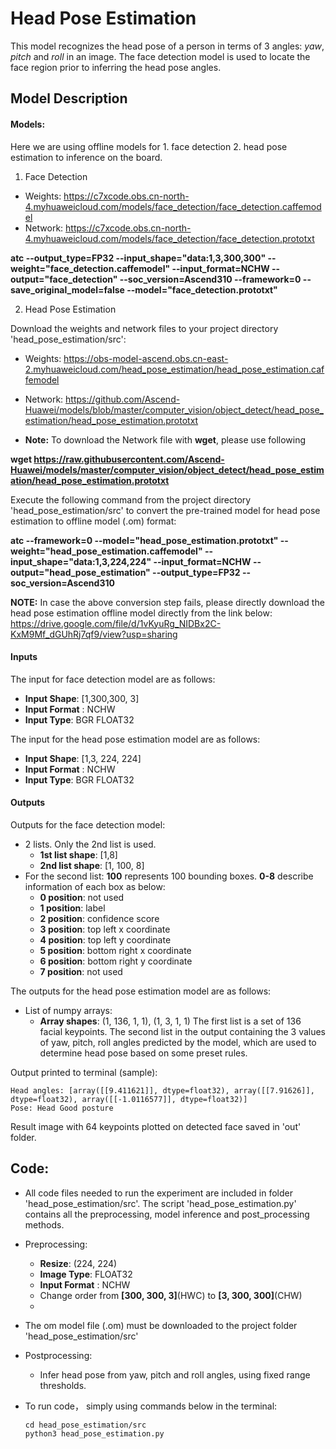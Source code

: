 # Head Pose Estimation
This model recognizes the head pose of a person in terms of 3 angles: *yaw*, *pitch* and *roll* in an image. The face detection model is used to locate the face region prior to inferring the head pose angles.

## Model Description

#### Models:
Here we are using offline models for 1. face detection 2. head pose estimation to inference on the board. 

1. Face Detection

- Weights: https://c7xcode.obs.cn-north-4.myhuaweicloud.com/models/face_detection/face_detection.caffemodel
- Network: https://c7xcode.obs.cn-north-4.myhuaweicloud.com/models/face_detection/face_detection.prototxt

**atc --output_type=FP32 --input_shape="data:1,3,300,300" --weight="face_detection.caffemodel" --input_format=NCHW --output="face_detection" --soc_version=Ascend310 
--framework=0 --save_original_model=false 
--model="face_detection.prototxt"**

2. Head Pose Estimation

Download the weights and network files to your project directory 'head_pose_estimation/src':

- Weights:
https://obs-model-ascend.obs.cn-east-2.myhuaweicloud.com/head_pose_estimation/head_pose_estimation.caffemodel
- Network: https://github.com/Ascend-Huawei/models/blob/master/computer_vision/object_detect/head_pose_estimation/head_pose_estimation.prototxt

- **Note:** To download the Network file with **wget**, please use following

**wget https://raw.githubusercontent.com/Ascend-Huawei/models/master/computer_vision/object_detect/head_pose_estimation/head_pose_estimation.prototxt**

Execute the following command from the project directory 'head_pose_estimation/src' to convert the pre-trained model for head pose estimation to offline model (.om) format:

**atc --framework=0 --model="head_pose_estimation.prototxt"  --weight="head_pose_estimation.caffemodel" --input_shape="data:1,3,224,224" --input_format=NCHW --output="head_pose_estimation"  --output_type=FP32 --soc_version=Ascend310**


**NOTE:** In case the above conversion step fails, please directly download the head pose estimation offline model directly from the link below:
https://drive.google.com/file/d/1vKyuRg_NIDBx2C-KxM9Mf_dGUhRj7qf9/view?usp=sharing


#### Inputs
The input for face detection model are as follows:
- **Input Shape**: [1,300,300, 3]
- **Input Format** : NCHW
- **Input Type**: BGR FLOAT32

The input for the head pose estimation model are as follows:
- **Input Shape**: [1,3, 224, 224]
- **Input Format** : NCHW
- **Input Type**: BGR FLOAT32

#### Outputs

Outputs for the face detection model:

- 2 lists. Only the 2nd list is used.
  - **1st list shape**: [1,8]
  - **2nd list shape**: [1, 100, 8]
- For the second list: **100** represents 100 bounding boxes. **0-8** describe information of each box as below:
  - **0 position**: not used
  - **1 position**: label
  - **2 position**: confidence score
  - **3 position**: top left x coordinate
  - **4 position**: top left y coordinate
  - **5 position**: bottom right x coordinate
  - **6 position**: bottom right y coordinate
  - **7 position**: not used
  
The outputs for the head pose estimation model are as follows:
- List of numpy arrays: 
  - **Array shapes**: (1, 136, 1, 1), (1, 3, 1, 1)
The first list is a set of 136 facial keypoints. The second list in the output containing the 3 values of yaw, pitch, roll angles predicted by the model, which are used to determine head pose based on some preset rules.

Output printed to terminal (sample):
```
Head angles: [array([[9.411621]], dtype=float32), array([[7.91626]], dtype=float32), array([[-1.0116577]], dtype=float32)]
Pose: Head Good posture
```
Result image with 64 keypoints plotted on detected face saved in 'out' folder.

  
## Code:

  - All code files needed to run the experiment are included in folder 'head_pose_estimation/src'. The script 'head_pose_estimation.py' contains all the preprocessing, model inference and post_processing methods. 
  - Preprocessing: 
    - **Resize**: (224, 224)
    - **Image Type**: FLOAT32
    - **Input Format** : NCHW
    - Change order from **[300, 300, 3]**(HWC) to **[3, 300, 300]**(CHW)
    - 
  - The om model file (.om) must be downloaded to the project folder 'head_pose_estimation/src'
 
  - Postprocessing:
    - Infer head pose from yaw, pitch and roll angles, using fixed range thresholds.

    
  - To run code， simply using commands below in the terminal:
  
    ``` 
    cd head_pose_estimation/src
    python3 head_pose_estimation.py 
    ``` 












  













